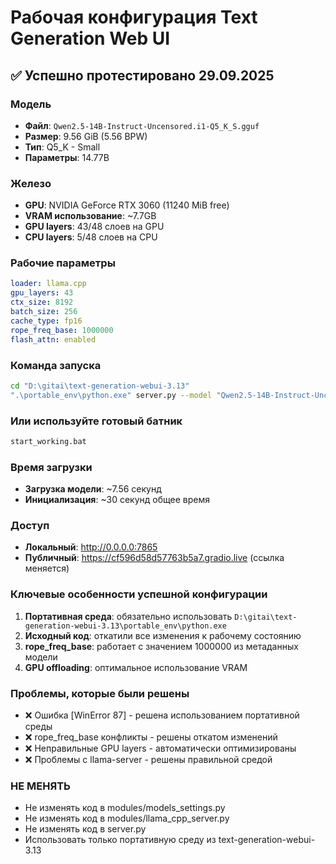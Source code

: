 # Рабочая конфигурация Text Generation Web UI

## ✅ Успешно протестировано 29.09.2025

### Модель
- **Файл**: `Qwen2.5-14B-Instruct-Uncensored.i1-Q5_K_S.gguf`
- **Размер**: 9.56 GiB (5.56 BPW)
- **Тип**: Q5_K - Small
- **Параметры**: 14.77B

### Железо
- **GPU**: NVIDIA GeForce RTX 3060 (11240 MiB free)
- **VRAM использование**: ~7.7GB
- **GPU layers**: 43/48 слоев на GPU
- **CPU layers**: 5/48 слоев на CPU

### Рабочие параметры
```yaml
loader: llama.cpp
gpu_layers: 43
ctx_size: 8192
batch_size: 256
cache_type: fp16
rope_freq_base: 1000000
flash_attn: enabled
```

### Команда запуска
```bash
cd "D:\gitai\text-generation-webui-3.13"
".\portable_env\python.exe" server.py --model "Qwen2.5-14B-Instruct-Uncensored.i1-Q5_K_S.gguf" --loader llama.cpp --listen --share
```

### Или используйте готовый батник
```bash
start_working.bat
```

### Время загрузки
- **Загрузка модели**: ~7.56 секунд
- **Инициализация**: ~30 секунд общее время

### Доступ
- **Локальный**: http://0.0.0.0:7865
- **Публичный**: https://cf596d58d57763b5a7.gradio.live (ссылка меняется)

### Ключевые особенности успешной конфигурации
1. **Портативная среда**: обязательно использовать `D:\gitai\text-generation-webui-3.13\portable_env\python.exe`
2. **Исходный код**: откатили все изменения к рабочему состоянию
3. **rope_freq_base**: работает с значением 1000000 из метаданных модели
4. **GPU offloading**: оптимальное использование VRAM

### Проблемы, которые были решены
- ❌ Ошибка [WinError 87] - решена использованием портативной среды
- ❌ rope_freq_base конфликты - решены откатом изменений
- ❌ Неправильные GPU layers - автоматически оптимизированы
- ❌ Проблемы с llama-server - решены правильной средой

### НЕ МЕНЯТЬ
- Не изменять код в modules/models_settings.py
- Не изменять код в modules/llama_cpp_server.py  
- Не изменять код в server.py
- Использовать только портативную среду из text-generation-webui-3.13